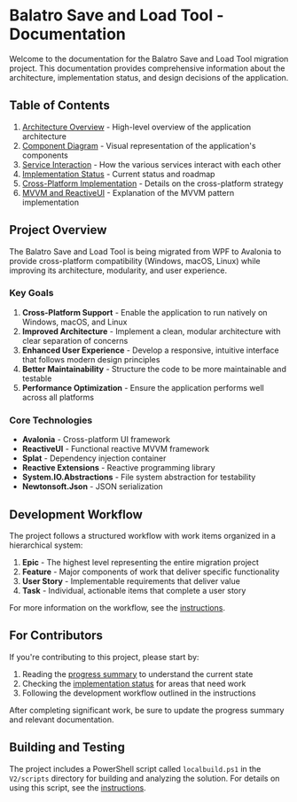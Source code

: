 # Balatro Save and Load Tool - Documentation

Welcome to the documentation for the Balatro Save and Load Tool migration project. This documentation provides comprehensive information about the architecture, implementation status, and design decisions of the application.

## Table of Contents

1. [Architecture Overview](architecture-overview.md) - High-level overview of the application architecture
2. [Component Diagram](component-diagram.md) - Visual representation of the application's components
3. [Service Interaction](service-interaction.md) - How the various services interact with each other
4. [Implementation Status](implementation-status.md) - Current status and roadmap
5. [Cross-Platform Implementation](cross-platform-implementation.md) - Details on the cross-platform strategy
6. [MVVM and ReactiveUI](mvvm-reactiveui.md) - Explanation of the MVVM pattern implementation

## Project Overview

The Balatro Save and Load Tool is being migrated from WPF to Avalonia to provide cross-platform compatibility (Windows, macOS, Linux) while improving its architecture, modularity, and user experience.

### Key Goals

1. **Cross-Platform Support** - Enable the application to run natively on Windows, macOS, and Linux
2. **Improved Architecture** - Implement a clean, modular architecture with clear separation of concerns
3. **Enhanced User Experience** - Develop a responsive, intuitive interface that follows modern design principles
4. **Better Maintainability** - Structure the code to be more maintainable and testable
5. **Performance Optimization** - Ensure the application performs well across all platforms

### Core Technologies

- **Avalonia** - Cross-platform UI framework
- **ReactiveUI** - Functional reactive MVVM framework
- **Splat** - Dependency injection container
- **Reactive Extensions** - Reactive programming library
- **System.IO.Abstractions** - File system abstraction for testability
- **Newtonsoft.Json** - JSON serialization

## Development Workflow

The project follows a structured workflow with work items organized in a hierarchical system:

1. **Epic** - The highest level representing the entire migration project
2. **Feature** - Major components of work that deliver specific functionality
3. **User Story** - Implementable requirements that deliver value
4. **Task** - Individual, actionable items that complete a user story

For more information on the workflow, see the [instructions](../.github/instructions/copilot-instructions.md).

## For Contributors

If you're contributing to this project, please start by:

1. Reading the [progress summary](../progress-summary.md) to understand the current state
2. Checking the [implementation status](implementation-status.md) for areas that need work
3. Following the development workflow outlined in the instructions

After completing significant work, be sure to update the progress summary and relevant documentation.

## Building and Testing

The project includes a PowerShell script called `localbuild.ps1` in the `V2/scripts` directory for building and analyzing the solution. For details on using this script, see the [instructions](../.github/instructions/copilot-instructions.md#build-and-testing).
